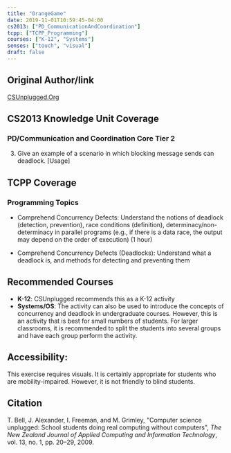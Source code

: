 ```yaml
---
title: "OrangeGame"
date: 2019-11-01T10:59:45-04:00
cs2013: ["PD_CommunicationAndCoordination"]
tcpp: ["TCPP_Programming"]
courses: ["K-12", "Systems"]
senses: ["touch", "visual"]
draft: false
---
```


## Original Author/link
[CSUnplugged.Org](https://classic.csunplugged.org/routing-and-deadlock/)

## CS2013 Knowledge Unit Coverage

### PD/Communication and Coordination Core Tier 2

3. Give an example of a scenario in which blocking message sends can deadlock. [Usage]

## TCPP Coverage

### Programming Topics

* Comprehend Concurrency Defects: Understand the notions of deadlock 
(detection, prevention), race conditions (definition), 
determinacy/non-determinacy in parallel programs 
(e.g., if there is a data race, the output may depend on the 
order of execution) (1 hour)

* Comprehend Concurrency Defects (Deadlocks): Understand what a deadlock is, 
and methods for detecting and preventing them

## Recommended Courses

* **K-12**: CSUnplugged recommends this as a K-12 activity
* **Systems/OS**: The activity can also be used to introduce the concepts of 
  concurrency and deadlock in undergraduate courses. However, this is an 
  activity that is best for small numbers of students. For larger classrooms, 
  it is recommended to split the students into several groups and have each 
  group perform the activity. 

## Accessibility:

This exercise requires visuals. It is certainly appropriate for students who 
are mobility-impaired. However, it is not friendly to blind students.

## Citation

T. Bell, J. Alexander, I. Freeman, and M. Grimley, "Computer science unplugged:
School students doing real computing without computers", *The New Zealand
Journal of Applied Computing and Information Technology*, vol. 13, no. 1,
pp. 20–29, 2009.

